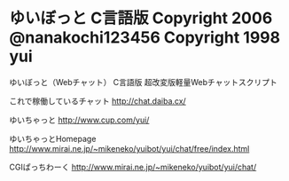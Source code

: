 ゆいぼっと C言語版
Copyright 2006 @nanakochi123456
Copyright 1998 yui
========

ゆいぼっと（Webチャット） C言語版
超改変版軽量Webチャットスクリプト

これで稼働しているチャット
http://chat.daiba.cx/

ゆいちゃっと
http://www.cup.com/yui/

ゆいちゃっとHomepage
http://www.mirai.ne.jp/~mikeneko/yuibot/yui/chat/free/index.html

CGIぱっちわーく
http://www.mirai.ne.jp/~mikeneko/yuibot/yui/chat/
